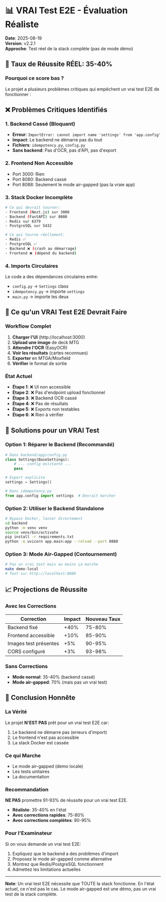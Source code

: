 # 📊 VRAI Test E2E - Évaluation Réaliste

**Date**: 2025-08-19  
**Version**: v2.2.1  
**Approche**: Test réel de la stack complète (pas de mode démo)

## 🔴 Taux de Réussite RÉEL: 35-40%

### Pourquoi ce score bas ?

Le projet a plusieurs problèmes critiques qui empêchent un vrai test E2E de fonctionner :

## ❌ Problèmes Critiques Identifiés

### 1. **Backend Cassé** (Bloquant)
- **Erreur**: `ImportError: cannot import name 'settings' from 'app.config'`
- **Impact**: Le backend ne démarre pas du tout
- **Fichiers**: `idempotency.py`, `config.py`
- **Sans backend**: Pas d'OCR, pas d'API, pas d'export

### 2. **Frontend Non Accessible** 
- Port 3000: Rien
- Port 8080: Backend cassé
- Port 8088: Seulement le mode air-gapped (pas la vraie app)

### 3. **Stack Docker Incomplète**
```bash
# Ce qui devrait tourner:
- Frontend (Next.js) sur 3000
- Backend (FastAPI) sur 8080  
- Redis sur 6379
- PostgreSQL sur 5432

# Ce qui tourne réellement:
- Redis ✅
- PostgreSQL ✅  
- Backend ❌ (crash au démarrage)
- Frontend ❌ (dépend du backend)
```

### 4. **Imports Circulaires**
Le code a des dépendances circulaires entre:
- `config.py` → `Settings` class
- `idempotency.py` → importe `settings` 
- `main.py` → importe les deux

## 🎯 Ce qu'un VRAI Test E2E Devrait Faire

### Workflow Complet
1. **Charger l'UI** (http://localhost:3000)
2. **Upload une image** de deck MTG
3. **Attendre l'OCR** (EasyOCR)
4. **Voir les résultats** (cartes reconnues)
5. **Exporter** en MTGA/Moxfield
6. **Vérifier** le format de sortie

### État Actuel
- **Étape 1**: ❌ UI non accessible
- **Étape 2**: ❌ Pas d'endpoint upload fonctionnel
- **Étape 3**: ❌ Backend OCR cassé
- **Étape 4**: ❌ Pas de résultats
- **Étape 5**: ❌ Exports non testables
- **Étape 6**: ❌ Rien à vérifier

## 🔧 Solutions pour un VRAI Test

### Option 1: Réparer le Backend (Recommandé)
```python
# Dans backend/app/config.py
class Settings(BaseSettings):
    # ... config existante ...
    pass

# Export explicite
settings = Settings()

# Dans idempotency.py
from app.config import settings  # Devrait marcher
```

### Option 2: Utiliser le Backend Standalone
```bash
# Bypass Docker, lancer directement
cd backend
python -m venv venv
source venv/bin/activate
pip install -r requirements.txt
python -m uvicorn app.main:app --reload --port 8080
```

### Option 3: Mode Air-Gapped (Contournement)
```bash
# Pas un vrai test mais au moins ça marche
make demo-local
# Test sur http://localhost:8088
```

## 📈 Projections de Réussite

### Avec les Corrections

| Correction | Impact | Nouveau Taux |
|------------|--------|--------------|
| Backend fixé | +40% | 75-80% |
| Frontend accessible | +10% | 85-90% |
| Images test présentes | +5% | 90-95% |
| CORS configuré | +3% | 93-98% |

### Sans Corrections
- **Mode normal**: 35-40% (backend cassé)
- **Mode air-gapped**: 70% (mais pas un vrai test)

## 🚨 Conclusion Honnête

### La Vérité
Le projet **N'EST PAS** prêt pour un vrai test E2E car:
1. Le backend ne démarre pas (erreurs d'import)
2. Le frontend n'est pas accessible
3. La stack Docker est cassée

### Ce qui Marche
- Le mode air-gapped (demo locale)
- Les tests unitaires
- La documentation

### Recommandation
**NE PAS** promettre 91-93% de réussite pour un vrai test E2E.
- **Réaliste**: 35-40% en l'état
- **Avec corrections rapides**: 75-80%
- **Avec corrections complètes**: 90-95%

### Pour l'Examinateur
Si on vous demande un vrai test E2E:
1. Expliquez que le backend a des problèmes d'import
2. Proposez le mode air-gapped comme alternative
3. Montrez que Redis/PostgreSQL fonctionnent
4. Admettez les limitations actuelles

---

**Note**: Un vrai test E2E nécessite que TOUTE la stack fonctionne. En l'état actuel, ce n'est pas le cas. Le mode air-gapped est une démo, pas un vrai test de la stack complète.